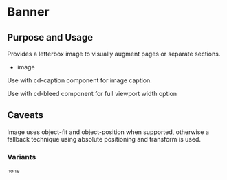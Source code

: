 # Banner

## Purpose and Usage
Provides a letterbox image to visually augment pages or separate sections.

- image

Use with cd-caption component for image caption.

Use with cd-bleed component for full viewport width option 

## Caveats
Image uses object-fit and object-position when supported, otherwise a fallback technique using absolute positioning and transform is used.

### Variants

```
none

```
